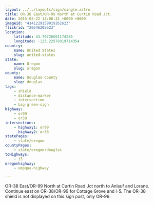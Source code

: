 ```yaml
---
layout: ../../layouts/sign/single.astro
title: OR-38 East/OR-99 North at Curtin Road Jct.
date: 2015-08-22 14:08:32 +0000 +0000
imageid: "4141229159019262623"
flickrid: "20546205623"
location:
    latitude: 43.70726001174285
    longitude: -123.22978019714354
country:
    name: United States
    slug: united-states
state:
    name: Oregon
    slug: oregon
county:
    name: Douglas County
    slug: douglas
tags:
    - shield
    - distance-marker
    - intersection
    - big-green-sign
highway:
    - or99
    - or38
intersections:
    - highway1: or99
      highway2: or38
statePages:
    - state/oregon
countyPages:
    - state/oregon/douglas
toHighways:
    - i5
oregonhighway:
    - umpqua-highway

---
```

OR-38 East/OR-99 North at Curtin Road Jct north to Anlauf and Lorane.  Continue east on OR-38/OR-99 for Cottage Grove and I-5.  The OR-38 shield is not displayed on this sign post, only OR-99.